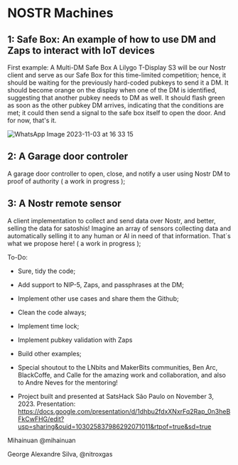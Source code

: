 # NOSTR Machines

## 1: Safe Box: An example of how to use DM and Zaps to interact with IoT devices
First example: A Multi-DM Safe Box
A Lilygo T-Display S3 will be our Nostr client and serve as our Safe Box for this time-limited competition; hence, it should be waiting for the previously hard-coded pubkeys to send it a DM.
It should become orange on the display when one of the DM is identified, suggesting that another pubkey needs to DM as well. It should flash green as soon as the other pubkey DM arrives, indicating that the conditions are met; it could then send a signal to the safe box itself to open the door. And for now, that's it.

![WhatsApp Image 2023-11-03 at 16 33 15](https://github.com/nitroxgas/nostrmachine/assets/6924947/6b8db513-9de9-42f5-8eed-76a7eb09679e)

## 2: A Garage door controler
A garage door controller to open, close, and notify a user using Nostr DM to proof of authority ( a work in progress );

## 3: A Nostr remote sensor
A client implementation to collect and send data over Nostr, and better, selling the data for satoshis! Imagine an array of sensors collecting data and automatically selling it to any human or AI in need of that information. That´s what we propose here! ( a work in progress );

To-Do:
* Sure, tidy the code;
* Add support to NIP-5, Zaps, and passphrases at the DM;
* Implement other use cases and share them the Github;
* Clean the code always;
* Implement time lock;
* Implement pubkey validation with Zaps
* Build other examples;

* Special shoutout to the LNbits and MakerBits communities, Ben Arc, BlackCoffe, and Calle for the amazing work and collaboration, and also to Andre Neves for the mentoring!

* Project built and presented at SatsHack São Paulo on November 3, 2023. Presentation: https://docs.google.com/presentation/d/1dhbu2fdxXNxrFq2Rap_0n3heBFkCwFHG/edit?usp=sharing&ouid=103025837986292071011&rtpof=true&sd=true

Mihainuan @mihainuan

George Alexandre Silva, @nitroxgas



